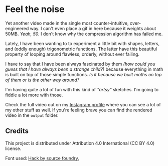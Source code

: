 # Feel the noise

Yet another video made in the single most counter-intuitive, over-engineered way.
I can't even place a gif in here because it weights about 50MB. *Yeah, 50.* I don't know why the compression algorithm has failed me.

Lately, I have been wanting to to experiment a little bit with shapes, letters, and (oddly enough) trigonometric functions.
The latter have this beautiful property of looping around flawless, orderly, without ever failing.

I have to say that I have been always fascinated by them *(how could you guess that I have always been a strange child?)* because everything in math is built on top of those simple functions.
*Is it because we built maths on top of them or is the other way around?*

I'm having quite a lot of fun with this kind of *"artsy"* sketches. I'm going to fiddle a lot more with those.

Check the full video out on my [Instagram profile](https://www.instagram.com/p/CTNnK2Ki2BX) where you can see a lot of my other stuff as well.
If you're feeling brave you can find the rendered video in the `output` folder.

## Credits

This project is distributed under Attribution 4.0 International (CC BY 4.0) license.

Font used: [Hack by source foundry.](https://sourcefoundry.org/hack/)
